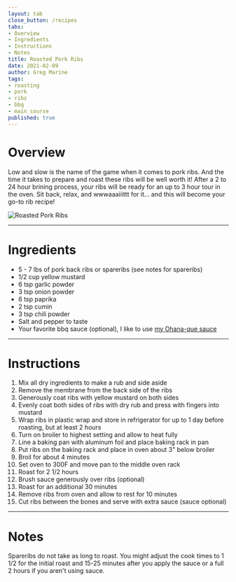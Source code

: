 ```yaml
---
layout: tab
close_button: /recipes
tabs:
- Overview
- Ingredients
- Instructions
- Notes
title: Roasted Pork Ribs
date: 2021-02-09
author: Greg Marine
tags: 
- roasting
- pork
- ribs
- bbq
- main course
published: true
---
```


# Overview

Low and slow is the name of the game when it comes to pork ribs. And the time it takes to prepare and roast these ribs will be well worth it! After a 2 to 24 hour brining process, your ribs will be ready for an up to 3 hour tour in the oven. Sit back, relax, and wwwaaaiiittt for it... and this will become your go-to rib recipe!

![Roasted Pork Ribs](/assets/img/collections/recipes/roasted-pork-ribs/roasted-pork-ribs.jpg "Roasted Pork Ribs")

<!--more-->

---

# Ingredients

- 5 - 7 lbs of pork back ribs or spareribs (see notes for spareribs)
- 1/2 cup yellow mustard
- 6 tsp garlic powder
- 3 tsp onion powder
- 6 tsp paprika
- 2 tsp cumin
- 3 tsp chili powder
- Salt and pepper to taste
- Your favorite bbq sauce (optional), I like to use [my Ohana-que sauce](/recipes/ohana-que-wing-sauce)

---

# Instructions

1. Mix all dry ingredients to make a rub and side aside
2. Remove the membrane from the back side of the ribs
3. Generously coat ribs with yellow mustard on both sides
4. Evenly coat both sides of ribs with dry rub and press with fingers into mustard
5. Wrap ribs in plastic wrap and store in refrigerator for up to 1 day before roasting, but at least 2 hours
6. Turn on broiler to highest setting and allow to heat fully
7. Line a baking pan with aluminum foil and place baking rack in pan
8. Put ribs on the baking rack and place in oven about 3" below broiler
9. Broil for about 4 minutes
10. Set oven to 300F and move pan to the middle oven rack
11. Roast for 2 1/2 hours
12. Brush sauce generously over ribs (optional)
13. Roast for an additional 30 minutes
14. Remove ribs from oven and allow to rest for 10 minutes
15. Cut ribs between the bones and serve with extra sauce (sauce optional)

---

# Notes

Spareribs do not take as long to roast. You might adjust the cook times to 1 1/2 for the initial roast and 15-25 minutes after you apply the sauce or a full 2 hours if you aren't using sauce.